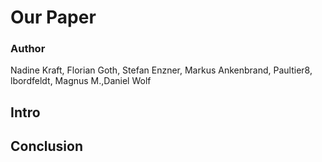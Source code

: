 # Our Paper

### Author
Nadine Kraft, Florian Goth, Stefan Enzner, Markus Ankenbrand, Paultier8, lbordfeldt, Magnus M.,Daniel Wolf
## Intro


## Conclusion


